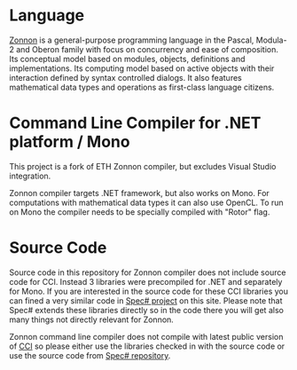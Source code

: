 # Language

[Zonnon](http://zonnon.ethz.ch/) is a general-purpose programming language in the Pascal, Modula-2 
and Oberon family with focus on concurrency and ease of composition. Its conceptual model based on modules, 
objects, definitions and implementations. Its computing model based on active objects with 
their interaction defined by syntax controlled dialogs. It also features mathematical data 
types and operations as first-class language citizens.

# Command Line Compiler for .NET platform / Mono

This project is a fork of ETH Zonnon compiler, but excludes Visual Studio integration.

Zonnon compiler targets .NET framework, but also works on Mono. For computations with mathematical 
data types it can also use OpenCL. To run on Mono the compiler needs to be specially compiled with 
"Rotor" flag.

# Source Code

Source code in this repository for Zonnon compiler does not include source code for CCI. Instead 
3 libraries were precompiled for .NET and separately for Mono. If you are interested in the source 
code for these CCI libraries you can fined a very similar code in [Spec# project](http://specsharp.codeplex.com/) on this site. 
Please note that Spec# extends these libraries directly so in the code there you will get also many things 
not directly relevant for Zonnon.

Zonnon command line compiler does not compile with latest public version of [CCI](http://cciast.codeplex.com/) 
so please either use the libraries checked in with the source code or use the source code from [Spec#
repository](http://specsharp.codeplex.com/).
